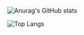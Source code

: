 
![Anurag's GitHub stats](https://github-readme-stats-j05el383g.vercel.app/api/?username=neil0491&count_private=true&include_all_commits=true&theme=github_dark&show_icons=true&hide=stars)


![Top Langs](https://github-readme-stats.vercel.app/api/top-langs/?username=neil0491&layout=compact&size_weight=0.5&count_weight=0.5)
<!-- Here are some ideas to get you started:

- 🔭 I’m currently working on ...
- 🌱 I’m currently learning ...
- 👯 I’m looking to collaborate on ...
- 🤔 I’m looking for help with ...
- 💬 Ask me about ...
- 📫 How to reach me: ...
- 😄 Pronouns: ...
- ⚡ Fun fact: ...
-->
